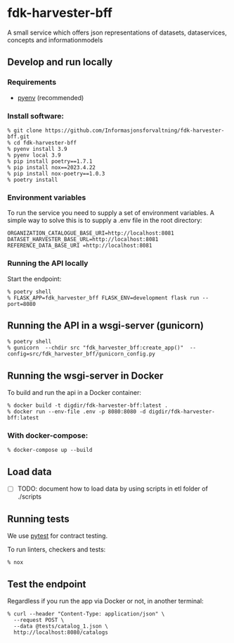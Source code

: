 # fdk-harvester-bff
A small service which offers json representations of datasets, dataservices, concepts and informationmodels

## Develop and run locally
### Requirements
- [pyenv](https://github.com/pyenv/pyenv) (recommended)

### Install software:
```
% git clone https://github.com/Informasjonsforvaltning/fdk-harvester-bff.git
% cd fdk-harvester-bff
% pyenv install 3.9
% pyenv local 3.9
% pip install poetry==1.7.1
% pip install nox==2023.4.22
% pip install nox-poetry==1.0.3
% poetry install
```
### Environment variables
To run the service you need to supply a set of environment variables. A simple way to solve this is to supply a .env file in the root directory:
```
ORGANIZATION_CATALOGUE_BASE_URI=http://localhost:8081
DATASET_HARVESTER_BASE_URL=http://localhost:8081
REFERENCE_DATA_BASE_URI =http://localhost:8081

```
### Running the API locally
 Start the endpoint:
```
% poetry shell
% FLASK_APP=fdk_harvester_bff FLASK_ENV=development flask run --port=8080
```
## Running the API in a wsgi-server (gunicorn)
```
% poetry shell
% gunicorn  --chdir src "fdk_harvester_bff:create_app()"  --config=src/fdk_harvester_bff/gunicorn_config.py
```
## Running the wsgi-server in Docker
To build and run the api in a Docker container:
```
% docker build -t digdir/fdk-harvester-bff:latest .
% docker run --env-file .env -p 8080:8080 -d digdir/fdk-harvester-bff:latest
```
### With docker-compose:
```
% docker-compose up --build
```
## Load data
 - [ ] TODO: document how to load data by using scripts in etl folder of ./scripts
## Running tests
We use [pytest](https://docs.pytest.org/en/latest/) for contract testing.

To run linters, checkers and tests:
```
% nox
```
## Test the endpoint
Regardless if you run the app via Docker or not, in another terminal:
```
% curl --header "Content-Type: application/json" \
  --request POST \
  --data @tests/catalog_1.json \
  http://localhost:8080/catalogs
```
